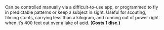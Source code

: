 Can be controlled manually via a difficult-to-use app, or programmed to fly in predictable patterns or keep a subject in sight. Useful for scouting, filming stunts, carrying less than a kilogram, and running out of power right when it’s 400 feet out over a lake of acid. **(Costs 1 disc.)**